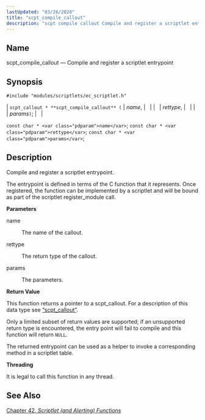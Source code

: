 ```yaml
---
lastUpdated: "03/26/2020"
title: "scpt_compile_callout"
description: "scpt compile callout Compile and register a scriptlet entrypoint scpt callout scpt compile callout name rettype params const char name const char rettype const char params Compile and register a scriptlet entrypoint The entrypoint is defined in terms of the C function that it represents Once registered the function can..."
---
```


<a name="apis.scpt_compile_callout"></a> 
## Name

scpt_compile_callout — Compile and register a scriptlet entrypoint

## Synopsis

`#include "modules/scriptlets/ec_scriptlet.h"`

| `scpt_callout * **scpt_compile_callout** (` | <var class="pdparam">name</var>, |   |
|   | <var class="pdparam">rettype</var>, |   |
|   | <var class="pdparam">params</var>`)`; |   |

`const char * <var class="pdparam">name</var>`;
`const char * <var class="pdparam">rettype</var>`;
`const char * <var class="pdparam">params</var>`;<a name="idp59006832"></a> 
## Description

Compile and register a scriptlet entrypoint.

The entrypoint is defined in terms of the C function that it represents. Once registered, the function can be implemented by a scriptlet and will be bound as part of the scriptlet register_module call.

**<a name="idp59008720"></a> Parameters**

<dl class="variablelist">

<dt>name</dt>

<dd>

The name of the callout.

</dd>

<dt>rettype</dt>

<dd>

The return type of the callout.

</dd>

<dt>params</dt>

<dd>

The parameters.

</dd>

</dl>

**<a name="idp59015120"></a> Return Value**

This function returns a pointer to a scpt_callout. For a description of this data type see [“scpt_callout”](/momentum/3/3-api/structs-scpt-callout).

Only a limited subset of return values are supported; if an unsupported return type is encountered, the entry point will fail to compile and this function will return `NULL`.

The returned entrypoint can be used as a helper to invoke a corresponding method in a scriptlet table.

**<a name="idp59018304"></a> Threading**

It is legal to call this function in any thread.

<a name="idp59019856"></a> 
## See Also

[Chapter 42, *Scriptlet (and Alerting) Functions*](script "Chapter 42. Scriptlet (and Alerting) Functions")